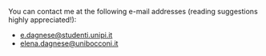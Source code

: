 You can contact me at the following e-mail addresses (reading suggestions highly appreciated!):<br/>
- e.dagnese@studenti.unipi.it
- elena.dagnese@unibocconi.it
